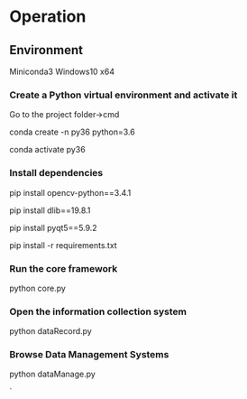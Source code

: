 # Operation

## Environment
Miniconda3 Windows10 x64

### Create a Python virtual environment and activate it
 Go to the project folder->cmd
 
 conda create -n py36 python=3.6
 
 conda activate py36

### Install dependencies
 pip install opencv-python==3.4.1
 
 pip install dlib==19.8.1
 
 pip install pyqt5==5.9.2
 
 pip install -r requirements.txt

### Run the core framework

 python core.py

### Open the information collection system

 python dataRecord.py

### Browse Data Management Systems

 python dataManage.py


`

